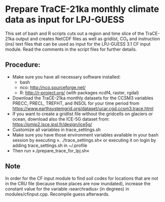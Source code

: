 Prepare TraCE-21ka monthly climate data as input for LPJ-GUESS 
==============================================

This set of bash and R scripts cuts out a region and time slice of the TraCE-21ka output and creates NetCDF files as well as gridlist, CO₂ and instruction (ins) text files that can be used as input for the LPJ-GUESS 3.1 CF input module.
Read the comments in the script files for further details.

Procedure:
----------------
- Make sure you have all necessary software installed: 
	- bash
	- nco: http://nco.sourceforge.net/
	- R: http://r-project.org/ (with packages ncdf4, raster, rgdal)
- Download the TraCE-21ka monthly datasets for the CCSM3 variables PRECC, PRECL, TREFHT, and INSOL for your time period from https://www.earthsystemgrid.org/dataset/ucar.cgd.ccsm3.trace.html
- If you want to create a gridlist file without the gridcells on glaciers or ocean, download also the ICE-5G dataset from: https://pmip2.lsce.ipsl.fr/design/ice5g/
- Customize all variables in trace_settings.sh
- Make sure you have those environment variables available in your bash session by executing ». ./trace_settings.sh« or executing it on login by adding trace_settings.sh in ~/.profile
- Then run »./prepare_trace_for_lpj.sh«

Note
------------
In order for the CF input module to find soil codes for locations that are not in the CRU file (because those places are now inundated), increase the constant value for the variable ›searchradius‹ (in degrees) in modules/cfinput.cpp. Recompile guess afterwards.
